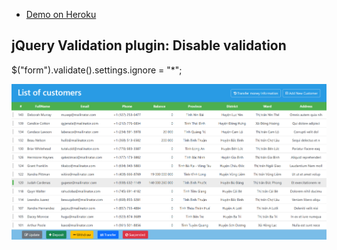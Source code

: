 - [Demo on Heroku](https://spb-ajax-bank-location.herokuapp.com/)

## jQuery Validation plugin: Disable validation
$("form").validate().settings.ignore = "*";

[](Latin1_General_100_BIN2_UTF8)


![customer list view](list.png)